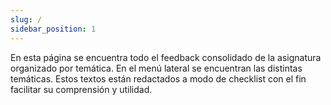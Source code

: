 ```yaml
---
slug: /
sidebar_position: 1
---
```


En esta página se encuentra todo el feedback consolidado de la asignatura organizado por temática. En el menú lateral se encuentran las distintas temáticas. Estos textos están redactados a modo de checklist con el fin facilitar su comprensión y utilidad.
